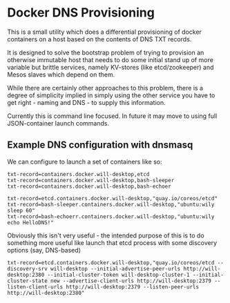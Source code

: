 # Docker DNS Provisioning

This is a small utility which does a differential provisioning of
docker containers on a host based on the contents of DNS TXT records.

It is designed to solve the bootstrap problem of trying to provision an
otherwise immutable host that needs to do some initial stand up of more
variable but brittle services, namely KV-stores (like etcd/zookeeper)
and Mesos slaves which depend on them.

While there are certainly other approaches to this problem, there is a
degree of simplicity implied in simply using the other service you have
to get right - naming and DNS - to supply this information.

Currently this is command line focused. In future it may move to using
full JSON-container launch commands.

## Example DNS configuration with dnsmasq

We can configure to launch a set of containers like so:
```
txt-record=containers.docker.will-desktop,etcd
txt-record=containers.docker.will-desktop,bash-sleeper
txt-record=containers.docker.will-desktop,bash-echoer

txt-record=etcd.containers.docker.will-desktop,"quay.io/coreos/etcd"
txt-record=bash-sleeper.containers.docker.will-desktop,"ubuntu:wily sleep 60"
txt-record=bash-echoerr.containers.docker.will-desktop,"ubuntu:wily echo HelloDNS!"
```

Obviously this isn't very useful - the intended purpose of this is to
do something more useful like launch that etcd process with some
discovery options (say, DNS-based)
```
txt-record=etcd.containers.docker.will-desktop,"quay.io/coreos/etcd --discovery-srv will-desktop --initial-advertise-peer-urls http://will-desktop:2380 --initial-cluster-token will-desktop-cluster-1 --initial-cluster-state new --advertise-client-urls http://will-desktop:2379 --listen-client-urls http://will-desktop:2379 --listen-peer-urls http://will-desktop:2380"
```